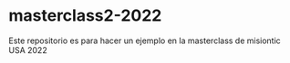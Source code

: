 # masterclass2-2022
Este repositorio es para hacer un ejemplo en la masterclass de misiontic USA 2022
